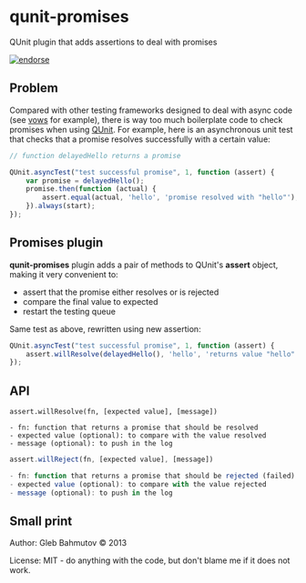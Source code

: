 # qunit-promises

QUnit plugin that adds assertions to deal with promises

[![endorse][endorse-image]][endorse-url]

## Problem

Compared with other testing frameworks designed to deal with async code
(see [vows](http://vowsjs.org/) for example),
there is way too much boilerplate code to check promises when using
[QUnit](http://qunitjs.com/). For example, here is an asynchronous unit test
that checks that a promise resolves successfully with a certain value:

```javascript
// function delayedHello returns a promise

QUnit.asyncTest("test successful promise", 1, function (assert) {
    var promise = delayedHello();
    promise.then(function (actual) {
        assert.equal(actual, 'hello', 'promise resolved with "hello"');
    }).always(start);
});
```
## Promises plugin

**qunit-promises** plugin adds a pair of methods to QUnit's **assert** object,
making it very convenient to:

* assert that the promise either resolves or is rejected
* compare the final value to expected
* restart the testing queue

Same test as above, rewritten using new assertion:

```javascript
QUnit.asyncTest("test successful promise", 1, function (assert) {
    assert.willResolve(delayedHello(), 'hello', 'returns value "hello"');
});
```
## API

```
assert.willResolve(fn, [expected value], [message])

- fn: function that returns a promise that should be resolved
- expected value (optional): to compare with the value resolved
- message (optional): to push in the log
```

```javascript
assert.willReject(fn, [expected value], [message])

- fn: function that returns a promise that should be rejected (failed)
- expected value (optional): to compare with the value rejected
- message (optional): to push in the log
```

## Small print

Author: Gleb Bahmutov &copy; 2013

License: MIT - do anything with the code, but don't blame me if it does not work.

[endorse-image]: https://api.coderwall.com/bahmutov/endorsecount.png
[endorse-url]: https://coderwall.com/bahmutov